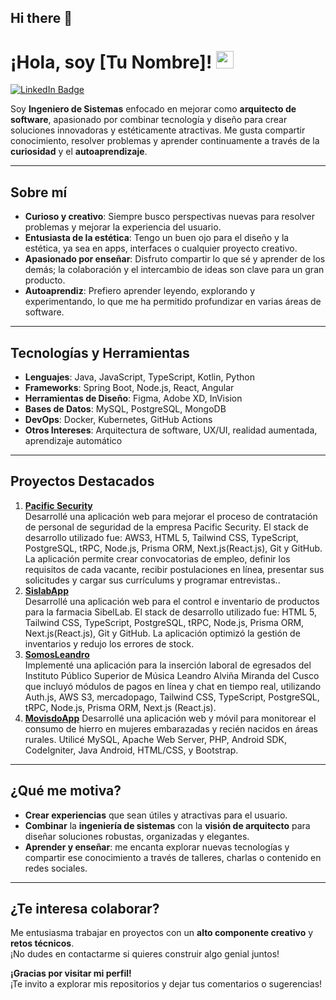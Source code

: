 ## Hi there 👋

<!--
**fredanup/fredanup** is a ✨ _special_ ✨ repository because its `README.md` (this file) appears on your GitHub profile.

Here are some ideas to get you started:

- 🔭 I’m currently working on ...
- 🌱 I’m currently learning ...
- 👯 I’m looking to collaborate on ...
- 🤔 I’m looking for help with ...
- 💬 Ask me about ...
- 📫 How to reach me: ...
- 😄 Pronouns: ...
- ⚡ Fun fact: ...
-->
# ¡Hola, soy [Tu Nombre]! <img src="https://media.giphy.com/media/hvRJCLFzcasrR4ia7z/giphy.gif" width="28">

[![LinkedIn Badge](https://img.shields.io/badge/-LinkedIn-0A66C2?style=flat&logo=Linkedin&logoColor=white)](https://www.linkedin.com/in/upfa/)
<!--
[![Twitter Badge](https://img.shields.io/badge/-Twitter-1DA1F2?style=flat&logo=Twitter&logoColor=white)](TU_TWITTER_URL)
[![Portfolio Badge](https://img.shields.io/badge/-Portfolio-000?style=flat&logo=vercel&logoColor=white)](TU_PORTFOLIO_URL)-->

Soy **Ingeniero de Sistemas** enfocado en mejorar como **arquitecto de software**, apasionado por combinar tecnología y diseño para crear soluciones innovadoras y estéticamente atractivas. Me gusta compartir conocimiento, resolver problemas y aprender continuamente a través de la **curiosidad** y el **autoaprendizaje**.

---

## Sobre mí
- **Curioso y creativo**: Siempre busco perspectivas nuevas para resolver problemas y mejorar la experiencia del usuario.  
- **Entusiasta de la estética**: Tengo un buen ojo para el diseño y la estética, ya sea en apps, interfaces o cualquier proyecto creativo.  
- **Apasionado por enseñar**: Disfruto compartir lo que sé y aprender de los demás; la colaboración y el intercambio de ideas son clave para un gran producto.  
- **Autoaprendiz**: Prefiero aprender leyendo, explorando y experimentando, lo que me ha permitido profundizar en varias áreas de software.

---

## Tecnologías y Herramientas
- **Lenguajes**: Java, JavaScript, TypeScript, Kotlin, Python  
- **Frameworks**: Spring Boot, Node.js, React, Angular  
- **Herramientas de Diseño**: Figma, Adobe XD, InVision  
- **Bases de Datos**: MySQL, PostgreSQL, MongoDB  
- **DevOps**: Docker, Kubernetes, GitHub Actions  
- **Otros Intereses**: Arquitectura de software, UX/UI, realidad aumentada, aprendizaje automático

---

## Proyectos Destacados
1. **[Pacific Security](#)**  
   Desarrollé una aplicación web para mejorar el proceso de contratación de personal de seguridad de la empresa Pacific Security. El stack de desarrollo utilizado fue: AWS3, HTML 5, Tailwind CSS, TypeScript, PostgreSQL, tRPC, Node.js, Prisma ORM, Next.js(React.js), Git
   y GitHub. La aplicación permite crear convocatorias de empleo, definir los requisitos de cada vacante, recibir postulaciones en línea, presentar sus solicitudes y cargar sus currículums y programar entrevistas..
2. **[SislabApp](#)**  
   Desarrollé una aplicación web para el control e inventario de productos para la farmacia SibelLab. El stack de desarrollo utilizado fue: HTML 5, Tailwind CSS, TypeScript, PostgreSQL, tRPC, Node.js, Prisma ORM, Next.js(React.js), Git y GitHub. La aplicación optimizó
   la gestión de inventarios y redujo los errores de stock.
3. **[SomosLeandro](#)**  
   Implementé una aplicación para la inserción laboral de egresados del Instituto Público Superior de Música Leandro Alviña Miranda del Cusco que incluyó módulos de pagos en línea y chat en tiempo real, utilizando Auth.js, AWS S3, mercadopago, Tailwind CSS, TypeScript,
   PostgreSQL, tRPC, Node.js, Prisma ORM, Next.js (React.js).
4. **[MovisdoApp](#)**
   Desarrollé una aplicación web y móvil para monitorear el consumo de hierro en mujeres embarazadas y recién nacidos en áreas rurales. Utilicé MySQL, Apache Web Server, PHP, Android SDK, CodeIgniter, Java Android, HTML/CSS, y Bootstrap.
---

## ¿Qué me motiva?
- **Crear experiencias** que sean útiles y atractivas para el usuario.  
- **Combinar** la **ingeniería de sistemas** con la **visión de arquitecto** para diseñar soluciones robustas, organizadas y elegantes.  
- **Aprender y enseñar**: me encanta explorar nuevas tecnologías y compartir ese conocimiento a través de talleres, charlas o contenido en redes sociales.

---

## ¿Te interesa colaborar?
Me entusiasma trabajar en proyectos con un **alto componente creativo** y **retos técnicos**.  
¡No dudes en contactarme si quieres construir algo genial juntos!

**¡Gracias por visitar mi perfil!**  
¡Te invito a explorar mis repositorios y dejar tus comentarios o sugerencias!

